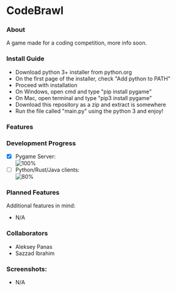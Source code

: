 # CodeBrawl

### About
A game made for a coding competition, more info soon.

### Install Guide
- Download python 3+ installer from python.org
- On the first page of the installer, check "Add python to PATH"
- Proceed with installation
- On Windows, open cmd and type "pip install pygame"
- On Mac, open terminal and type "pip3 install pygame"
- Download this repository as a zip and extract is somewhere
- Run the file called "main.py" using the python 3 and enjoy!

### Features


### Development Progress

- [x] Pygame Server:  
  ![100%](https://progress-bar.dev/100)
- [ ] Python/Rust/Java clients:  
  ![80%](https://progress-bar.dev/80)

### Planned Features
Additional features in mind:
- N/A

### Collaborators
- Aleksey Panas
- Sazzad Ibrahim

### Screenshots:
- N/A